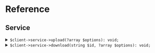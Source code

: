 # Reference
## Service
<details><summary><code>$client->service->upload(?array $options): void;</code></summary>
<dl>
<dd>

#### 🔌 Usage

<dl>
<dd>

<dl>
<dd>

```php
$client->service->upload(?array $options): void;
```
</dd>
</dl>
</dd>
</dl>


</dd>
</dl>
</details>

<details><summary><code>$client->service->download(string $id, ?array $options): void;</code></summary>
<dl>
<dd>

#### 🔌 Usage

<dl>
<dd>

<dl>
<dd>

```php
$client->service->download(string $id, ?array $options): void;
```
</dd>
</dl>
</dd>
</dl>


</dd>
</dl>
</details>
